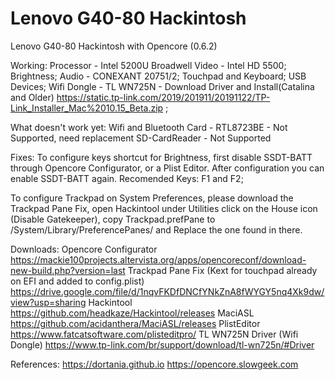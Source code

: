 # Lenovo G40-80 Hackintosh
Lenovo G40-80 Hackintosh with Opencore (0.6.2)

Working:
Processor - Intel 5200U Broadwell
Video - Intel HD 5500;
Brightness;
Audio - CONEXANT 20751/2;
Touchpad and Keyboard;
USB Devices;
Wifi Dongle - TL WN725N - Download Driver and Install(Catalina and Older) https://static.tp-link.com/2019/201911/20191122/TP-Link_Installer_Mac%2010.15_Beta.zip ;

What doesn't work yet:
Wifi and Bluetooth Card - RTL8723BE - Not Supported, need replacement
SD-CardReader - Not Supported

Fixes:
To configure keys shortcut for Brightness, first disable SSDT-BATT through Opencore Configurator, or a Plist Editor. After configuration you can enable SSDT-BATT again. Recomended Keys: F1 and F2;

To configure Trackpad on System Preferences, please download the Trackpad Pane Fix, open Hackintool under Utilities click on the House icon (Disable Gatekeeper), copy Trackpad.prefPane to /System/Library/PreferencePanes/ and Replace the one found in there.

Downloads:
Opencore Configurator
https://mackie100projects.altervista.org/apps/opencoreconf/download-new-build.php?version=last
Trackpad Pane Fix (Kext for touchpad already on EFI and added to config.plist)
https://drive.google.com/file/d/1nqvFKDfDNCfYNkZnA8fWYGY5nq4Xk9dw/view?usp=sharing
Hackintool
https://github.com/headkaze/Hackintool/releases
MaciASL
https://github.com/acidanthera/MaciASL/releases
PlistEditor
https://www.fatcatsoftware.com/plisteditpro/
TL WN725N Driver (Wifi Dongle)
https://www.tp-link.com/br/support/download/tl-wn725n/#Driver

References:
https://dortania.github.io
https://opencore.slowgeek.com
